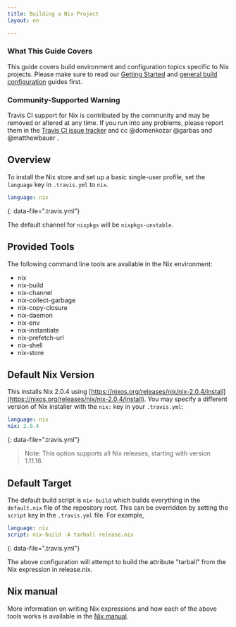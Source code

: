 ```yaml
---
title: Building a Nix Project
layout: en

---
```


### What This Guide Covers

This guide covers build environment and configuration topics specific to Nix projects. Please make sure to read our [Getting Started](/user/getting-started/) and [general build configuration](/user/customizing-the-build/) guides first.



### Community-Supported Warning

Travis CI support for Nix is contributed by the community and may be removed
or altered at any time. If you run into any problems, please report them in the
[Travis CI issue tracker](https://github.com/travis-ci/travis-ci/issues/new?labels=community:nix)
and cc @domenkozar @garbas and @matthewbauer .

## Overview

To install the Nix store and set up a basic single-user profile, set the `language` key in `.travis.yml` to `nix`.

```yaml
language: nix
```
{: data-file=".travis.yml"}

The default channel for `nixpkgs` will be `nixpkgs-unstable`.

## Provided Tools

The following command line tools are available in the Nix environment:

- nix
- nix-build
- nix-channel
- nix-collect-garbage
- nix-copy-closure
- nix-daemon
- nix-env
- nix-instantiate
- nix-prefetch-url
- nix-shell
- nix-store

## Default Nix Version

This installs Nix 2.0.4 using [https://nixos.org/releases/nix/nix-2.0.4/install](https://nixos.org/releases/nix/nix-2.0.4/install). You may specify a different version of Nix installer with the `nix:` key in your `.travis.yml`:

```yaml
language: nix
nix: 2.0.4
```
{: data-file=".travis.yml"}


> Note: This option supports all Nix releases, starting with version 1.11.16.

## Default Target

The default build script is `nix-build` which builds everything in the `default.nix` file of the repository root. This can be overridden by setting the `script` key in the `.travis.yml` file. For example,

```yaml
language: nix
script: nix-build -A tarball release.nix
```
{: data-file=".travis.yml"}

The above configuration will attempt to build the attribute "tarball" from the Nix expression in release.nix.

## Nix manual

More information on writing Nix expressions and how each of the above tools works is available in the [Nix manual](https://nixos.org/nix/manual/).

